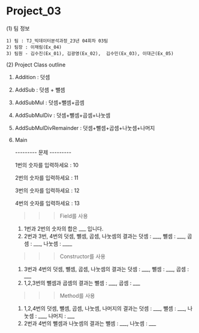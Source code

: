 # Project_03
(1) 팀 정보

    1) 팀 : TJ_빅데이터분석과정_23년 04회차 03팀
    2) 팀장 : 이채림(Ex_04)
    3) 팀원 - 김수진(Ex_01), 김광영(Ex_02),  김수민(Ex_03), 이대근(Ex_05)

(2) Project Class outline
1. Addition : 덧셈
2. AddSub : 덧셈 + 뺄셈
3. AddSubMul : 덧셈+뺄셈+곱셈
4. AddSubMulDiv : 덧셈+뺄셈+곱셈+나눗셈
5. AddSubMulDivRemainder : 덧셈+뺄셈+곱셈+나눗셈+나머지
6. Main

   --------- 문제 ---------
   
   1번의 숫자를 입력하세요 : 10
   
   2번의 숫자를 입력하세요 : 11
   
   3번의 숫자를 입력하세요 : 12
   
   4번의 숫자를 입력하세요 : 13

   >>> Field를 사용
   1. 1번과 2번의 숫자의 합은 ___ 입니다.
   2. 2번과 3번, 4번의 덧셈, 뺄셈, 곱셈, 나눗셈의 결과는 덧셈 : ___, 뺄셈 : ___, 곱셈 : ___, 나눗셈 : ____

   >>> Constructor를 사용
   1. 3번과 4번의 덧셈, 뺄셈, 곱셈, 나눗셈의 결과는 덧셈 : ___, 뺄셈 : ___, 곱셈 : ___
   2. 1,2,3번의 뺄셈과 곱셈의 결과는 뺄셈 : ___, 곱셈 : ___
  
   >>> Method를 사용
   1. 1,2,4번의 덧셈, 뺄셈, 곱셈, 나눗셈, 나머지의 결과는 덧셈 : ___, 뺄셈 : ___, 나눗셈 : ___, 나머지 : ___
   2. 2번과 4번의 뺄셈과 나눗셈의 결과는 뺄셈 : ___, 나눗셈 : ___

